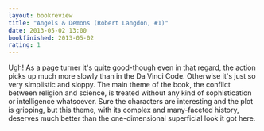 ```yaml
---
layout: bookreview
title: "Angels & Demons (Robert Langdon, #1)"
date: 2013-05-02 13:00
bookfinished: 2013-05-02
rating: 1
---
```


Ugh! As a page turner it's quite good-though even in that regard, the action picks up much more slowly than in the Da Vinci Code. Otherwise it's just so very simplistic and sloppy. The main theme of the book, the conflict between religion and science, is treated without any kind of sophistication or intelligence whatsoever. Sure the characters are interesting and the plot is gripping, but this theme, with its complex and many-faceted history, deserves much better than the one-dimensional superficial look it got here.
